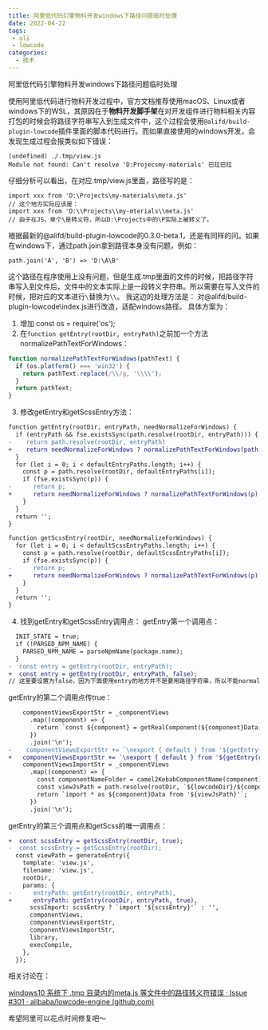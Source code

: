 ```yaml
---
title: 阿里低代码引擎物料开发windows下路径问题临时处理
date: 2022-04-22
tags:
 - ali
 - lowcode
categories:
  - 技术
---
```


阿里低代码引擎物料开发windows下路径问题临时处理

<!-- more -->

使用阿里低代码进行物料开发过程中，官方文档推荐使用macOS、Linux或者windows下的WSL，其原因在于**物料开发脚手架**在对开发组件进行物料相关内容打包的时候会将路径字符串写入到生成文件中，这个过程会使用`@alifd/build-plugin-lowcode`插件里面的脚本代码进行。而如果直接使用的windows开发，会发现生成过程会报类似如下错误：

```
(undefined) ./.tmp/view.js
Module not found: Can't resolve 'D:Projecsmy-materials' 巴拉巴拉
```

仔细分析可以看出，在对应.tmp/view.js里面，路径写的是：

```
import xxx from 'D:\Projects\my-materials\meta.js'
// 这个地方实际应该是：
import xxx from 'D:\\Projects\\my-mterials\\meta.js'
// 由于在JS，单个\是转义符，所以D:\Projects中的\P实际上被转义了。
```

根据最新的@alifd/build-plugin-lowcode的0.3.0-beta.1，还是有同样的问。如果在windows下，通过path.join拿到路径本身没有问题，例如：

```
path.join('A', 'B') => 'D:\A\B'
```
这个路径在程序使用上没有问题，但是生成.tmp里面的文件的时候，把路径字符串写入到文件后，文件中的文本实际上是一段转义字符串。所以需要在写入文件的时候，把对应的文本进行`\`替换为`\\`。
我这边的处理方法是：
对@alifd/build-plugin-lowcode\index.js进行改造，适配windows路径。
具体方案为：

1. 增加 const os = require('os');
2. 在`function getEntry(rootDir, entryPath)`之前加一个方法normalizePathTextForWindows：
```js
function normalizePathTextForWindows(pathText) {
  if (os.platform() === 'win32') {
    return pathText.replace(/\\/g, '\\\\');
  }
  return pathText;
}
```
3. 修改getEntry和getScssEntry方法：
```diff
function getEntry(rootDir, entryPath, needNormalizeForWindows) {
  if (entryPath && fse.existsSync(path.resolve(rootDir, entryPath))) {
-    return path.resolve(rootDir, entryPath)
+    return needNormalizeForWindows ? normalizePathTextForWindows(path.resolve(rootDir, entryPath)) : path.resolve(rootDir, entryPath);
  }
  for (let i = 0; i < defaultEntryPaths.length; i++) {
    const p = path.resolve(rootDir, defaultEntryPaths[i]);
    if (fse.existsSync(p)) {
-      return p;
+      return needNormalizeForWindows ? normalizePathTextForWindows(p) : p;
    }
  }
  return '';
}

function getScssEntry(rootDir, needNormalizeForWindows) {
  for (let i = 0; i < defaultScssEntryPaths.length; i++) {
    const p = path.resolve(rootDir, defaultScssEntryPaths[i]);
    if (fse.existsSync(p)) {
-      return p;
+      return needNormalizeForWindows ? normalizePathTextForWindows(p) : p
    }
  }
  return '';
}
```
4. 找到getEntry和getScssEntry调用点：
getEntry第一个调用点：
```diff
  INIT_STATE = true;
  if (!PARSED_NPM_NAME) {
    PARSED_NPM_NAME = parseNpmName(package.name);
  }
-  const entry = getEntry(rootDir, entryPath);
+  const entry = getEntry(rootDir, entryPath, false); 
// 这里要设置为false，因为下面使用entry的地方并不是要用路径字符串，所以不能normalize
```
getEntry的第二个调用点传true：
```diff
    componentViewsExportStr = _componentViews
      .map((component) => {
        return `const ${component} = getRealComponent(${component}Data, '${component}');\nexport { ${component} };`;
      })
      .join('\n');
-    componentViewsExportStr += `\nexport { default } from '${getEntry(rootDir, entryPath)}';`;
+   componentViewsExportStr += `\nexport { default } from '${getEntry(rootDir, entryPath, true)}';`;
    componentViewsImportStr = _componentViews
      .map((component) => {
        const componentNameFolder = camel2KebabComponentName(component);
        const viewJsPath = path.resolve(rootDir, `${lowcodeDir}/${componentNameFolder}/view`);
        return `import * as ${component}Data from '${viewJsPath}'`;
      })
      .join('\n');
```
getEntry的第三个调用点和getScss的唯一调用点：
```diff
+  const scssEntry = getScssEntry(rootDir, true);
-  const scssEntry = getScssEntry(rootDir);
  const viewPath = generateEntry({
    template: 'view.js',
    filename: 'view.js',
    rootDir,
    params: {
-      entryPath: getEntry(rootDir, entryPath),
+      entryPath: getEntry(rootDir, entryPath, true),
      scssImport: scssEntry ? `import '${scssEntry}'` : '',
      componentViews,
      componentViewsExportStr,
      componentViewsImportStr,
      library,
      execCompile,
    },
  });

```

相关讨论在：

[windows10 系统下 .tmp 目录内的meta.js 等文件中的路径转义符错误 · Issue #301 · alibaba/lowcode-engine (github.com)](https://github.com/alibaba/lowcode-engine/issues/301)

希望阿里可以花点时间修复吧～
